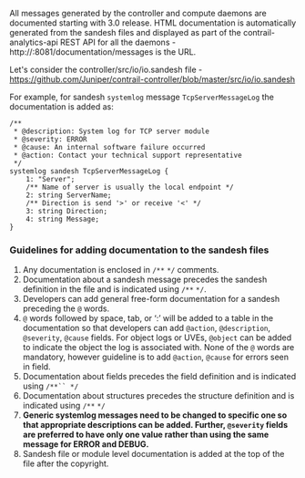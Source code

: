 All messages generated by the controller and compute daemons are documented starting with 3.0 release. HTML documentation is automatically generated from the sandesh files and displayed as part of the contrail-analytics-api REST API for all the daemons - http://<controller-IP>:8081/documentation/messages is the URL.

Let's consider the controller/src/io/io.sandesh file - https://github.com/Juniper/contrail-controller/blob/master/src/io/io.sandesh

For example, for sandesh `systemlog` message `TcpServerMessageLog` the documentation is added as:

    /**
     * @description: System log for TCP server module
     * @severity: ERROR
     * @cause: An internal software failure occurred
     * @action: Contact your technical support representative
     */
    systemlog sandesh TcpServerMessageLog {
        1: "Server";
        /** Name of server is usually the local endpoint */
        2: string ServerName;
        /** Direction is send '>' or receive '<' */
        3: string Direction;
        4: string Message;
    }

### Guidelines for adding documentation to the sandesh files
1. Any documentation is enclosed in `/**` `*/` comments.
2. Documentation about a sandesh message precedes the sandesh definition in the file and is indicated using `/**` `*/`. 
3. Developers can add general free-form documentation for a sandesh preceding the `@` words. 
4. `@` words followed by space, tab, or ‘:’ will be added to a table in the documentation so that developers can add `@action`, `@description`, `@severity`, `@cause` fields. For object logs or UVEs, `@object` can be added to indicate the object the log is associated with. None of the `@` words are mandatory, however guideline is to add `@action`, `@cause` for errors seen in field.
5. Documentation about fields precedes the field definition and is indicated using `/**`` */`
6. Documentation about structures precedes the structure definition and is indicated using `/**` `*/`
7. **Generic systemlog messages need to be changed to specific one so that appropriate descriptions can be added. Further, `@severity` fields are preferred to have only one value rather than using the same message for ERROR and DEBUG.**
8. Sandesh file or module level documentation is added at the top of the file after the copyright.